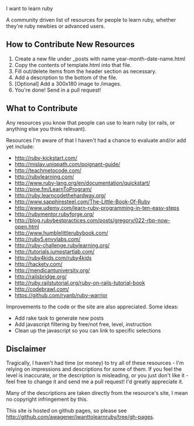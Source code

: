 I want to learn ruby

A community driven list of resources for people to learn ruby, whether they're ruby newbies or advanced users.

How to Contribute New Resources
-------------------------------

1. Create a new file under _posts with name year-month-date-name.html
2. Copy the contents of template.html into that file.
3. Fill out/delete items from the header section as necessary.
4. Add a description to the bottom of the file.
5. [Optional] Add a 300x180 image to /images.
6. You're done! Send in a pull request!

What to Contribute
------------------

Any resources you know that people can use to learn ruby (or rails, or anything else you think relevant).

Resources I'm aware of that I haven't had a chance to evaluate and/or add yet include:

* http://ruby-kickstart.com/
* http://mislav.uniqpath.com/poignant-guide/
* http://teachmetocode.com/
* http://rubylearning.com/
* http://www.ruby-lang.org/en/documentation/quickstart/
* http://pine.fm/LearnToProgram/
* http://ruby.learncodethehardway.org/
* http://www.sapphiresteel.com/The-Little-Book-Of-Ruby
* http://www.udemy.com/learn-ruby-programming-in-ten-easy-steps
* http://rubymentor.rubyforge.org/
* http://blog.rubybestpractices.com/posts/gregory/022-rbp-now-open.html
* http://www.humblelittlerubybook.com/
* http://ruby5.envylabs.com/
* http://ruby-challenge.rubylearning.org/
* http://tutorials.jumpstartlab.com/
* http://ruby4kids.com/ruby4kids
* http://hackety.com/
* http://mendicantuniversity.org/
* http://railsbridge.org/
* http://ruby.railstutorial.org/ruby-on-rails-tutorial-book
* http://codebrawl.com/
* https://github.com/ryanb/ruby-warrior

Improvements to the code or the site are also appreciated. Some ideas:

* Add rake task to generate new posts
* Add javascript filtering by free/not free, level, instruction
* Clean up the javascript so you can link to specific selections

Disclaimer
----------

Tragically, I haven't had time (or money) to try all of these resources - I'm relying on impressions and descriptions for some of them.  If you feel the level is inaccurate, or the description is misleading, or you just don't like it - feel free to change it and send me a pull request!  I'd greatly appreciate it.

Many of the descriptions are taken directly from the resource's site, I mean no copyright infringement by this.

This site is hosted on github pages, so please see http://github.com/awagener/iwanttolearnruby/tree/gh-pages.
